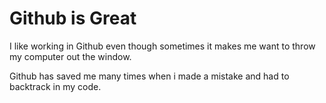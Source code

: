 # Github is Great


I like working in Github even though sometimes it makes me want to throw my computer out the window.


Github has saved me many times when i made a mistake and had to backtrack in my code.
